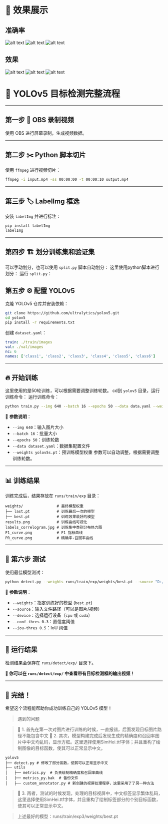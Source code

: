 # 📌 效果展示
## 准确率
![alt text](runs/train/exp3/weights/F1_curve.png)
![alt text](labels.jpg)
![alt text](PR_curve.png)
## 效果
![alt text](val_batch0_pred.jpg)
![alt text](val_batch1_labels.jpg)
![alt text](val_batch2_labels.jpg)

# 📌 YOLOv5 目标检测完整流程

---

## **第一步 🎥 OBS 录制视频**
使用 OBS 进行屏幕录制，生成视频数据。

---

## **第二步 ✂️ Python 脚本切片**
使用 `ffmpeg` 进行视频切片：
```bash
ffmpeg -i input.mp4 -ss 00:00:00 -t 00:00:10 output.mp4
```

---

## **第三步 🏷️ LabelImg 框选**
安装 `labelImg` 并进行标注：
```bash
pip install labelImg
labelImg
```

---

## **第四步 🏗️ 划分训练集和验证集**
可以手动划分，也可以使用 `split.py` 脚本自动划分：
这里使用python脚本进行划分：
运行 `split.py`：


## **第五步 ⚙️ 配置 YOLOv5**
克隆 YOLOv5 仓库并安装依赖：
```bash
git clone https://github.com/ultralytics/yolov5.git
cd yolov5
pip install -r requirements.txt
```
创建 `dataset.yaml`：
```yaml
train: ./train/images
val: ./val/images
nc: 6
names: ['class1', 'class2', 'class3', 'class4', 'class5', 'class6']
```

---

## **🔥 开始训练**
这里使用的是50轮训练，可以根据需要调整训练轮数。
cd到 `yolov5` 目录，运行训练命令：
运行训练命令：
```bash
python train.py --img 640 --batch 16 --epochs 50 --data data.yaml --weights yolov5s.pt
```
📌 **参数说明**：
- `--img 640`：输入图片大小
- `--batch 16`：批量大小
- `--epochs 50`：训练轮数
- `--data dataset.yaml`：数据集配置文件
- `--weights yolov5s.pt`：预训练模型权重
参数可以自动调整，根据需要调整训练轮数。

---

## **📊 训练结果**
训练完成后，结果存放在 `runs/train/exp` 目录：
```plaintext
weights/               # 最终模型权重
├── last.pt            # 训练最后一次的模型
├── best.pt            # 训练效果最好的模型
results.png            # 训练曲线可视化
labels_correlogram.jpg # 训练集中类别分布热力图
F1_curve.png           # F1 指标曲线
PR_curve.png           # 精确率-召回率曲线
```

---

## **🚀 第六步 测试**
使用最佳模型测试：
```bash
python detect.py --weights runs/train/exp/weights/best.pt --source "D:/text.mkv" --device cpu
```

📌 **参数说明**：
- `--weights`：指定训练好的模型 (`best.pt`)
- `--source`：输入文件路径（可以是图片/视频）
- `--device`：选择运行设备（`cpu` 或 `cuda`）
- `--conf-thres 0.3`：置信度阈值
- `--iou-thres 0.5`：IoU 阈值

---

## **📌 运行结果**
检测结果会保存在 `runs/detect/exp/` 目录下。

**🎯 你可以在 `runs/detect/exp/` 中查看带有目标检测框的输出视频！**


---

## **🎉 完结！**
希望这个流程能帮助你成功训练自己的 YOLOv5 模型！

> 遇到的问题

>📌 1. 首先在第一次对图片进行训练的时候，一直报错，后面发现目标图片路径不能包含中文
>📌 2. 其次，模型构建完成后发现生成的精确度和召回率图片中中文均乱码，显示方框。这里选择使用SimHei.ttf字体；并且重构了绘制图像的目标函数，使其可以正常显示中文。
```plaintext
yolov5
├── detect.py # 修改了部分函数，使其可以正常显示中文
├── utils
│   ├── metrics.py  # 负责绘制精确度和召回率曲线
│   ├── metrics_py.bak  # 备份文件
│   ├── custom_annotator.py # 新创建的视屏处理程序，这里采用了了另一种方法
```


>📌 3. 再者，测试的时候发现，处理的目标视屏中，中文标签显示繁体乱码，这里选择使用SimHei.ttf字体，并且重构了绘制标签部分的个别目标函数，使其可以正常显示中文。

> 上述最好的模型：runs/train/exp3/weights/best.pt
